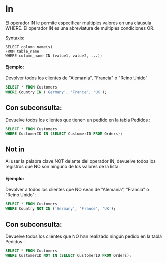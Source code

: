 # In
  
El operador IN le permite especificar múltiples valores en una cláusula WHERE.
El operador IN es una abreviatura de múltiples condiciones OR.

Syntaxis:

```ssh
SELECT column_name(s)
FROM table_name
WHERE column_name IN (value1, value2, ...);
```

#### Ejemplo:

Devolver todos los clientes de "Alemania", "Francia" o "Reino Unido"

```sql
SELECT * FROM Customers
WHERE Country IN ('Germany', 'France', 'UK');
```

## Con subconsulta:

Devuelve todos los clientes que tienen un pedido en la tabla Pedidos :

```sql
SELECT * FROM Customers
WHERE CustomerID IN (SELECT CustomerID FROM Orders);
```

## Not in

Al usar la palabra clave NOT delante del operador IN, devuelve todos los registros que NO son ninguno de los valores de la lista.

#### Ejemplo:

Devolver a todos los clientes que NO sean de "Alemania", "Francia" o "Reino Unido":

```sql
SELECT * FROM Customers
WHERE Country NOT IN ('Germany', 'France', 'UK');
```

## Con subconsulta:

Devuelve todos los clientes que NO han realizado ningún pedido en la tabla Pedidos :

```sql
SELECT * FROM Customers
WHERE CustomerID NOT IN (SELECT CustomerID FROM Orders);
```